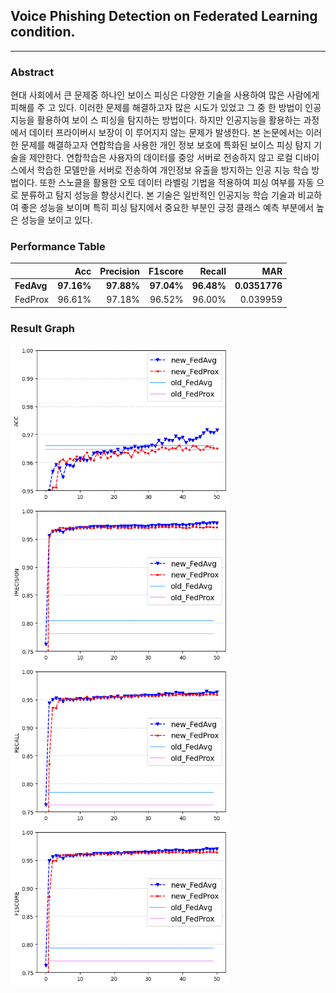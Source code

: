 ## Voice Phishing Detection on Federated Learning condition.
___

### Abstract
현대 사회에서 큰 문제중 하나인 보이스 피싱은 다양한 기술을 사용하여 많은 사람에게 피해를 주
고 있다. 이러한 문제를 해결하고자 많은 시도가 있었고 그 중 한 방법이 인공지능을 활용하여 보이
스 피싱을 탐지하는 방법이다. 하지만 인공지능을 활용하는 과정에서 데이터 프라이버시 보장이 이
루어지지 않는 문제가 발생한다. 본 논문에서는 이러한 문제를 해결하고자 연합학습을 사용한 개인
정보 보호에 특화된 보이스 피싱 탐지 기술을 제안한다. 연합학습은 사용자의 데이터를 중앙 서버로
전송하지 않고 로컬 디바이스에서 학습한 모델만을 서버로 전송하여 개인정보 유출을 방지하는 인공
지능 학습 방법이다. 또한 스노클을 활용한 오토 데이터 라벨링 기법을 적용하여 피싱 여부를 자동
으로 분류하고 탐지 성능을 향상시킨다. 본 기술은 일반적인 인공지능 학습 기술과 비교하여 좋은
성능을 보이며 특히 피싱 탐지에서 중요한 부분인 긍정 클래스 예측 부분에서 높은 성능을 보이고
있다.

### Performance Table
|          |      Acc |   Precision |   F1score |   Recall |       MAR    |
|:---------|---------:|------------:|----------:|---------:|-------------:|
|__FedAvg__|__97.16%__|  __97.88%__ |__97.04%__ |__96.48%__|__0.0351776__ |
| FedProx  | 96.61%   |    97.18%   |  96.52%   | 96.00%   |   0.039959   |

### Result Graph
<img src="./result/20250208/ACC.png" width=350><img src="./result/20250208/Precision.png" width=350><img src="./result/20250208/Recall.png" width=350> <img src="./result/20250208/F1Score.png" width=350>